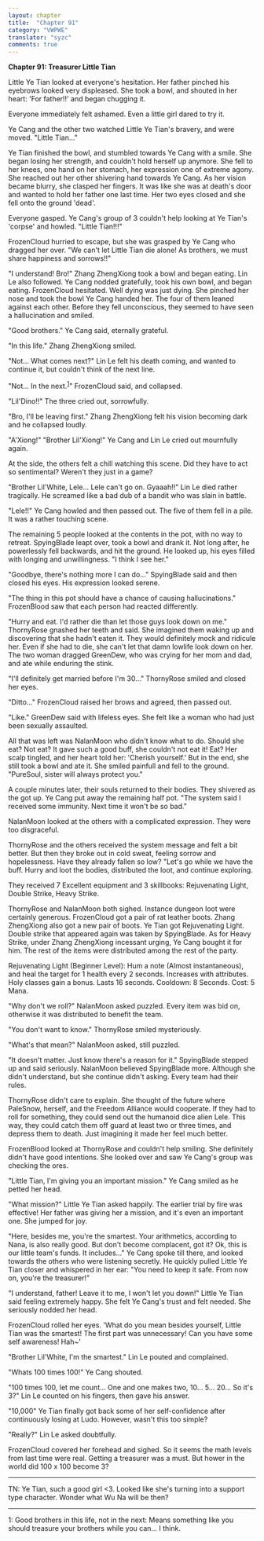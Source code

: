 ```yaml
---
layout: chapter
title:  "Chapter 91"
category: "VWPWE"
translator: "syzc"
comments: true
---
```


**Chapter 91: Treasurer Little Tian**
 
Little Ye Tian looked at everyone's hesitation. Her father pinched his eyebrows looked very displeased. She took a bowl, and shouted in her heart: 'For father!!' and began chugging it.
 
Everyone immediately felt ashamed. Even a little girl dared to try it.
 
Ye Cang and the other two watched Little Ye Tian's bravery, and were moved. "Little Tian..."
 
Ye Tian finished the bowl, and stumbled towards Ye Cang with a smile. She began losing her strength, and couldn't hold herself up anymore. She fell to her knees, one hand on her stomach, her expression one of extreme agony. She reached out her other shivering hand towards Ye Cang. As her vision became blurry, she clasped her fingers. It was like she was at death's door and wanted to hold her father one last time. Her two eyes closed and she fell onto the ground 'dead'.
 
Everyone gasped. Ye Cang's group of 3 couldn't help looking at Ye Tian's 'corpse' and howled. "Little Tian!!!"
 
FrozenCloud hurried to escape, but she was grasped by Ye Cang who dragged her over. "We can't let Little Tian die alone! As brothers, we must share happiness and sorrows!!" 
 
"I understand! Bro!" Zhang ZhengXiong took a bowl and began eating. Lin Le also followed. Ye Cang nodded gratefully, took his own bowl, and began eating. FrozenCloud hesitated. Well dying was just dying. She pinched her nose and took the bowl Ye Cang handed her. The four of them leaned against each other. Before they fell unconscious, they seemed to have seen a hallucination and smiled.
 
"Good brothers." Ye Cang said, eternally grateful.
 
"In this life." Zhang ZhengXiong smiled.
 
"Not... What comes next?" Lin Le felt his death coming, and wanted to continue it, but couldn't think of the next line.
 
"Not... In the next.<sup>[1](#footnote1)</sup>" FrozenCloud said, and collapsed.
 
"Lil'Dino!!" The three cried out, sorrowfully.
 
"Bro, I'll be leaving first." Zhang ZhengXiong felt his vision becoming dark and he collapsed loudly.
 
"A'Xiong!" "Brother Lil'Xiong!" Ye Cang and Lin Le cried out mournfully again.
 
At the side, the others felt a chill watching this scene. Did they have to act so sentimental? Weren't they just in a game?
 
"Brother Lil'White, Lele... Lele can't go on. Gyaaah!!" Lin Le died rather tragically. He screamed like a bad dub of a bandit who was slain in battle. 
 
"Lele!!" Ye Cang howled and then passed out. The five of them fell in a pile. It was a rather touching scene.
 
The remaining 5 people looked at the contents in the pot, with no way to retreat. SpyingBlade leapt over, took a bowl and drank it. Not long after, he powerlessly fell backwards, and hit the ground. He looked up, his eyes filled with longing and unwillingness. "I think I see her."
 
"Goodbye, there's nothing more I can do..." SpyingBlade said and then closed his eyes. His expression looked serene.
 
"The thing in this pot should have a chance of causing hallucinations." FrozenBlood saw that each person had reacted differently.
 
"Hurry and eat. I'd rather die than let those guys look down on me." ThornyRose gnashed her teeth and said. She imagined them waking up and discovering that she hadn't eaten it. They would definitely mock and ridicule her. Even if she had to die, she can't let that damn lowlife look down on her. The two woman dragged GreenDew, who was crying for her mom and dad, and ate while enduring the stink.
 
"I'll definitely get married before I'm 30..." ThornyRose smiled and closed her eyes.
 
"Ditto..." FrozenCloud raised her brows and agreed, then passed out.
 
"Like." GreenDew said with lifeless eyes. She felt like a woman who had just been sexually assaulted.
 
All that was left was NalanMoon who didn't know what to do. Should she eat? Not eat? It gave such a good buff, she couldn't not eat it! Eat? Her scalp tingled, and her heart told her: 'Cherish yourself.' But in the end, she still took a bowl and ate it. She smiled painfull and fell to the ground. "PureSoul, sister will always protect you."
 
A couple minutes later, their souls returned to their bodies. They shivered as the got up. Ye Cang put away the remaining half pot. "The system said I received some immunity. Next time it won't be so bad."
 
NalanMoon looked at the others with a complicated expression. They were too disgraceful.
 
ThornyRose and the others received the system message and felt a bit better. But then they broke out in cold sweat, feeling sorrow and hopelessness. Have they already fallen so low? "Let's go while we have the buff. Hurry and loot the bodies, distributed the loot, and continue exploring.
 
They received 7 Excellent equipment and 3 skillbooks: Rejuvenating Light, Double Strike, Heavy Strike.
 
ThornyRose and NalanMoon both sighed. Instance dungeon loot were certainly generous. FrozenCloud got a pair of rat leather boots. Zhang ZhengXiong also got a new pair of boots. Ye Tian got Rejuvenating Light. Double strike that appeared again was taken by SpyingBlade. As for Heavy Strike, under Zhang ZhengXiong incessant urging, Ye Cang bought it for him. The rest of the items were distributed among the rest of the party.
 
Rejuvenating Light (Beginner Level): Hum a note (Almost instantaneous), and heal the target for 1 health every 2 seconds. Increases with attributes. Holy classes gain a bonus. Lasts 16 seconds. Cooldown: 8 Seconds. Cost: 5 Mana.
 
"Why don't we roll?" NalanMoon asked puzzled. Every item was bid on, otherwise it was distributed to benefit the team. 
 
"You don't want to know." ThornyRose smiled mysteriously.
 
"What's that mean?" NalanMoon asked, still puzzled.
 
"It doesn't matter. Just know there's a reason for it." SpyingBlade stepped up and said seriously. NalanMoon believed SpyingBlade more. Although she didn't understand, but she continue didn't asking. Every team had their rules.
 
ThornyRose didn't care to explain. She thought of the future where PaleSnow, herself, and the Freedom Alliance would cooperate. If they had to roll for something, they could send out the humanoid dice alien Lele. This way, they could catch them off guard at least two or three times, and depress them to death. Just imagining it made her feel much better.
 
FrozenBlood looked at ThornyRose and couldn't help smiling. She definitely didn't have good intentions. She looked over and saw Ye Cang's group was checking the ores.
 
"Little Tian, I'm giving you an important mission." Ye Cang smiled as he petted her head.
 
"What mission?" Little Ye Tian asked happily. The earlier trial by fire was effective! Her father was giving her a mission, and it's even an important one. She jumped for joy.
 
"Here, besides me, you're the smartest. Your arithmetics, according to Nana, is also really good. But don't become complacent, got it? Ok, this is our little team's funds. It includes..." Ye Cang spoke till there, and looked towards the others who were listening secretly. He quickly pulled Little Ye Tian closer and whispered in her ear: "You need to keep it safe. From now on, you're the treasurer!"
 
"I understand, father! Leave it to me, I won't let you down!" Little Ye Tian said feeling extremely happy. She felt Ye Cang's trust and felt needed. She seriously nodded her head.
 
FrozenCloud rolled her eyes. 'What do you mean besides yourself, Little Tian was the smartest! The first part was unnecessary! Can you have some self awareness! Hah~'
 
"Brother Lil'White, I'm the smartest." Lin Le pouted and complained.
 
"Whats 100 times 100!" Ye Cang shouted.
 
"100 times 100, let me count... One and one makes two, 10... 5... 20... So it's 3?" Lin Le counted on his fingers, then gave his answer.
 
"10,000" Ye Tian finally got back some of her self-confidence after continuously losing at Ludo. However, wasn't this too simple? 
 
"Really?" Lin Le asked doubtfully.
 
FrozenCloud covered her forehead and sighed. So it seems the math levels from last time were real. Getting a treasurer was a must. But hower in the world did 100 x 100 become 3?
 
---

TN: Ye Tian, such a good girl <3. Looked like she's turning into a support type character. Wonder what Wu Na will be then?

---

<a name="footnote1">1</a>: Good brothers in this life, not in the next: Means something like you should treasure your brothers while you can... I think.